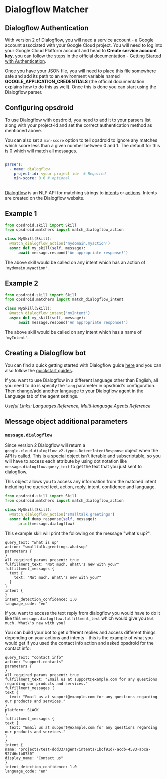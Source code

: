 # Dialogflow Matcher

## Dialogflow Authentication 

With version 2 of Dialogflow, you will need a service account - a Google account associated with your Google Cloud project. You will need to log into your Google Cloud Platform account and head to **Create service account key**, you can follow the steps in the official documentation - [Getting Started with Authentication](https://cloud.google.com/docs/authentication/getting-started).

Once you have your JSON file, you will need to place this file somewhere safe and add its path to an environment variable named **GOOGLE_APPLICATION_CREDENTIALS** (the official documentation explains how to do this as well). Once this is done you can start using the Dialogflow parser.

## Configuring opsdroid

To use Dialogflow with opsdroid, you need to add it to your parsers list along with your project-id and set the correct authentication method as mentioned above.

You can also set a `min-score` option to tell opsdroid to ignore any matches which score less than a given number between 0 and 1. The default for this is 0 which will match all messages.

```yaml

parsers:
  - name: dialogflow
    project-id: <your project id>  # Required
    min-score: 0.6 # optional
```

##

[Dialogflow](https://dialogflow.com/) is an NLP API for matching strings to [intents](https://cloud.google.com/dialogflow/docs/intents-overview) or [actions](https://cloud.google.com/dialogflow/docs/intents-actions-parameters). Intents are created on the Dialogflow website.

## Example 1

```python
from opsdroid.skill import Skill
from opsdroid.matchers import match_dialogflow_action

class MySkill(Skill):
  @match_dialogflow_action('mydomain.myaction')
  async def my_skill(self, message):
      await message.respond('An appropriate response!')
```

The above skill would be called on any intent which has an action of `'mydomain.myaction'`.

## Example 2

```python
from opsdroid.skill import Skill
from opsdroid.matchers import match_dialogflow_intent

class MySkill(Skill):
  @match_dialogflow_intent('myIntent')
  async def my_skill(self, message):
      await message.respond('An appropriate response!')
```

The above skill would be called on any intent which has a name of `'myIntent'`.

## Creating a Dialogflow bot

You can find a quick getting started with Dialogflow guide [here](https://cloud.google.com/dialogflow/docs/basics) and you can also follow the [quickstart guides](https://cloud.google.com/dialogflow/docs/quick/).

If you want to use Dialogflow in a different language other than English, all you need to do is specify the `lang` parameter in opsdroid's configuration. Then change/add another language to your Dialogflow agent in the Language tab of the agent settings.

_Useful Links: [Languages Reference](https://cloud.google.com/dialogflow/docs/reference/language), [Multi-language Agents Reference](https://cloud.google.com/dialogflow/docs/agents-multilingual)_

## Message object additional parameters

### `message.dialogflow`

Since version 2 Dialogflow will return a `google.cloud.dialogflow_v2.types.DetectIntentResponse` object when the API is called. This is a special object isn't iterable and subscriptable, so you will have to access each attribute by using dot notation like `message.dialogflow.query_text` to get the text that you just sent to dialogflow.

This object allows you to access any information from the matched intent including the queried text, action, reply, intent, confidence and language.

```python
from opsdroid.skill import Skill
from opsdroid.matchers import match_dialogflow_action

class MySkill(Skill):
  @match_dialogflow_action('smalltalk.greetings')
  async def dump_response(self, message):
      print(message.dialogflow)
```

This example skill will print the following on the message "what's up?".

```
query_text: "what is up"
action: "smalltalk.greetings.whatsup"
parameters {
}
all_required_params_present: true
fulfillment_text: "Not much. What\'s new with you?"
fulfillment_messages {
  text {
    text: "Not much. What\'s new with you?"
  }
}
intent {
}
intent_detection_confidence: 1.0
language_code: "en"
```

If you want to access the text reply from dialogflow you would have to do it like this `message.dialogflow.fulfillment_text` which would give you `Not much. What\'s new with you?`

You can build your bot to get different replies and access different things depending on your actions and intents - this is the example of what you would get if you used the contact info action and asked opsdroid for the contact info:

```
query_text: "contact info"
action: "support.contacts"
parameters {
}
all_required_params_present: true
fulfillment_text: "Email us at support@example.com for any questions regarding our products and services."
fulfillment_messages {
text {
  text: "Email us at support@example.com for any questions regarding our products and services."
}
platform: SLACK
}
fulfillment_messages {
text {
  text: "Email us at support@example.com for any questions regarding our products and services."
}
}
intent {
name: "projects/test-ddd33/agent/intents/1bcf91d7-acdb-4583-abca-927d6efb0730"
display_name: "Contact us"
}
intent_detection_confidence: 1.0
language_code: "en"
```
